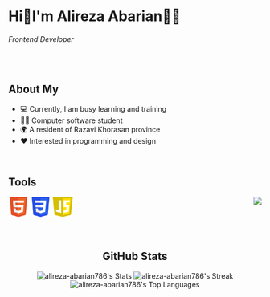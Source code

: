 # Hi👋I'm Alireza Abarian👨‍💼
###### Frontend Developer

<br />

## About My
- 💻 Currently, I am busy learning and training
- 👨‍💻 Computer software student
- 🌍 A resident of Razavi Khorasan province
- ❤️ Interested in programming and design

<br />

<h2>Tools</h2>
<div>
    <img src="https://github.com/alireza-abarian786/alireza-abarian786/blob/main/HTML5_Badge.svg.png?raw=true" alt="html5" style="width:40px; height:40px;">
    <img src="https://github.com/alireza-abarian786/alireza-abarian786/blob/main/CSS3_logo.svg.png?raw=true" alt="html5" style="width:40px; height:40px;">
    <img src="https://raw.githubusercontent.com/alireza-abarian786/alireza-abarian786/38d19c55945116512d9496914ece885cbd4a6ba5/pngwing.com.png" alt="html5" style="width:40px; height:40px;">
    <img src="https://github-readme-stats.vercel.app/api/top-langs/?username=alireza-abarian786&theme=monokai"  align="right">
</div
    
<br /><br />

<h2 align="center" >GitHub Stats</h2>
<div align="center">
    <img src="https://github-readme-stats.vercel.app/api?username=alireza-abarian786&theme=monokai&show_icons=true&hide_border=true&count_private=true" alt="alireza-abarian786's Stats" style="width: 50%;">
    <img src="https://github-readme-streak-stats.herokuapp.com/?user=alireza-abarian786&theme=monokai&hide_border=true" alt="alireza-abarian786's Streak" style="width: 50%;">
    <img src="https://github-readme-stats.vercel.app/api/top-langs/?username=alireza-abarian786&theme=monokai&show_icons=true&hide_border=true&layout=compact" alt="alireza-abarian786's Top Languages" style="width: 50%;">
</div>









<!--
## stats
<h1 style="text-align: center;">GitHub Stats</h1>
  <img src="https://github-readme-stats.vercel.app/api?username=alireza-abarian786&theme=monokai&show_icons=true&hide_border=true&count_private=true" alt="alireza-abarian786's Stats" style="width:50%;>
  <img src="https://github-readme-streak-stats.herokuapp.com/?user=alireza-abarian786&theme=monokai&hide_border=true" alt="alireza-abarian786's Streak" style="width:50%;">
  <img src="https://github-readme-stats.vercel.app/api/top-langs/?username=alireza-abarian786&theme=monokai&show_icons=true&hide_border=true&layout=compact" alt="alireza-abarian786's Top Languages" style="width:50%;">
<!--
![alireza-abarian786's Stats](https://github-readme-stats.vercel.app/api?username=alireza-abarian786&theme=monokai&show_icons=true&hide_border=true&count_private=true)

![alireza-abarian786's Streak](https://github-readme-streak-stats.herokuapp.com/?user=alireza-abarian786&theme=monokai&hide_border=true)

![alireza-abarian786's Top Languages](https://github-readme-stats.vercel.app/api/top-langs/?username=alireza-abarian786&theme=monokai&show_icons=true&hide_border=true&layout=compact)
-->
<!--
**alireza-abarian786/alireza-abarian786** is a ✨ _special_ ✨ repository because its `README.md` (this file) appears on your GitHub profile.

Here are some ideas to get you started:

- 🔭 I’m currently working on ...
- 🌱 I’m currently learning ...
- 👯 I’m looking to collaborate on ...
- 🤔 I’m looking for help with ...
- 💬 Ask me about ...
- 📫 How to reach me: ...
- 😄 Pronouns: ...
- ⚡ Fun fact: ...
-->
